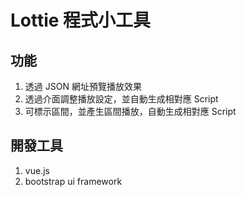 # Lottie 程式小工具

## 功能

1. 透過 JSON 網址預覽播放效果
2. 透過介面調整播放設定，並自動生成相對應 Script
3. 可標示區間，並產生區間播放，自動生成相對應 Script

## 開發工具

1. vue.js
2. bootstrap ui framework